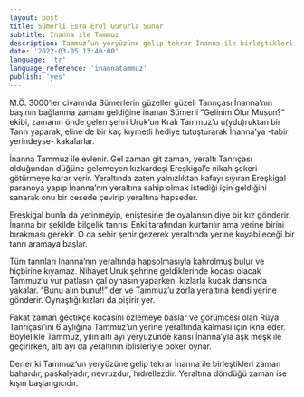 ```yaml
---
layout: post
title: Sümerli Esra Erol Gururla Sunar
subtitle: İnanna ile Tammuz
description: Tammuz’un yeryüzüne gelip tekrar İnanna ile birleştikleri zaman bahardır, paskalyadır, nevruzdur, hıdrellezdir. Yeraltına döndüğü zaman ise kışın başlangıcıdır.
date: '2022-03-05 13:40:00'
language: 'tr'
language_reference: 'inannatammuz'
publish: 'yes'
---
```

M.Ö. 3000’ler civarında Sümerlerin güzeller güzeli Tanrıçası İnanna’nın başının bağlanma zamanı geldiğine inanan Sümerli “Gelinim Olur Musun?” ekibi, zamanın önde gelen şehri Uruk’un Kralı Tammuz’u u(ydu)ruktan bir Tanrı yaparak, eline de bir kaç kıymetli hediye tutuşturarak İnanna’ya -tabir yerindeyse- kakalarlar.

İnanna Tammuz ile evlenir. Gel zaman git zaman, yeraltı Tanrıçası olduğundan düğüne gelemeyen kızkardeşi Ereşkigal’e nikah şekeri götürmeye karar verir. Yeraltında zaten yalnızlıktan kafayı sıyıran Ereşkigal paranoya yapıp İnanna’nın yeraltına sahip olmak istediği için geldiğini sanarak onu bir cesede çevirip yeraltına hapseder.

Ereşkigal bunla da yetinmeyip, eniştesine de oyalansın diye bir kız gönderir. İnanna bir şekilde bilgelik tanrısı Enki tarafından kurtarılır ama yerine birini bırakması gerekir. O da şehir şehir gezerek yeraltında yerine koyabileceği bir tanrı aramaya başlar.

Tüm tanrıları İnanna’nın yeraltında hapsolmasıyla kahrolmuş bulur ve hiçbirine kıyamaz. Nihayet Uruk şehrine geldiklerinde kocası olacak Tammuz’u vur patlasın çal oynasın yaparken, kızlarla kucak dansında yakalar. “Bunu alın bunu!!” der ve Tammuz’u zorla yeraltına kendi yerine gönderir. Oynaştığı kızları da pişirir yer.

Fakat zaman geçtikçe kocasını özlemeye başlar ve görümcesi olan Rüya Tanrıçası’ını 6 aylığına Tammuz’un yerine yeraltında kalması için ikna eder. Böylelikle Tammuz, yılın altı ayı yeryüzünde karısı İnanna’yla aşk meşk ile geçirirken, altı ayı da yeraltının iblisleriyle poker oynar.

Derler ki Tammuz’un yeryüzüne gelip tekrar İnanna ile birleştikleri zaman bahardır, paskalyadır, nevruzdur, hıdrellezdir. Yeraltına döndüğü zaman ise kışın başlangıcıdır.
